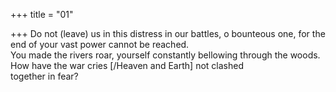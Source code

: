 +++
title = "01"

+++
Do not (leave) us in this distress in our battles, o bounteous one, for the  end of your vast power cannot be reached.  
You made the rivers roar, yourself constantly bellowing through the  woods. How have the war cries [/Heaven and Earth] not clashed  
together in fear?  